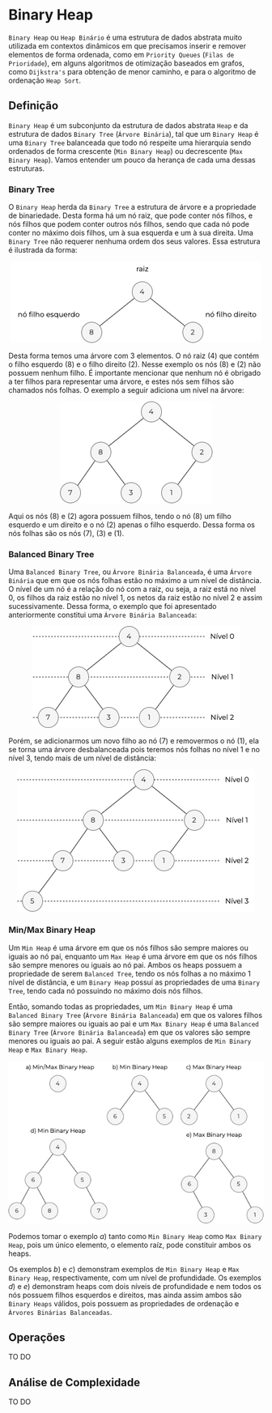 # Binary Heap
`Binary Heap` ou `Heap Binário` é uma estrutura de dados abstrata muito utilizada em contextos dinâmicos em que precisamos inserir e remover elementos de forma ordenada, como em `Priority Queues` (`Filas de Prioridade`), em alguns algoritmos de otimização baseados em grafos, como `Dijkstra's` para obtenção de menor caminho, e para o algoritmo de ordenação `Heap Sort`.

## Definição
`Binary Heap` é um subconjunto da estrutura de dados abstrata `Heap` e da estrutura de dados `Binary Tree` (`Árvore Binária`), tal que um `Binary Heap` é uma `Binary Tree` balanceada que todo nó respeite uma hierarquia sendo ordenados de forma crescente (`Min Binary Heap`) ou decrescente (`Max Binary Heap`). Vamos entender um pouco da herança de cada uma dessas estruturas.

### Binary Tree
O `Binary Heap` herda da `Binary Tree` a estrutura de árvore e a propriedade de binariedade. Desta forma há um nó raiz, que pode conter nós filhos, e nós filhos que podem conter outros nós filhos, sendo que cada nó pode conter no máximo dois filhos, um à sua esquerda e um à sua direita. Uma `Binary Tree` não requerer nenhuma ordem dos seus valores. Essa estrutura é ilustrada da forma:

<span align="center">

![Árvore Binária completa de 1 nível](assets/binary-tree-lv-1.png)

</span>

Desta forma temos uma árvore com 3 elementos. O nó raiz (4) que contém o filho esquerdo (8) e o filho direito (2). Nesse exemplo os nós (8) e (2) não possuem nenhum filho. É importante mencionar que nenhum nó é obrigado a ter filhos para representar uma árvore, e estes nós sem filhos são chamados nós folhas.  O exemplo a seguir adiciona um nível na árvore:

<span align="center">

![Árvore Binária inncompleta de 2 níveis](assets/binary-tree-incomple-lv-2-.png)

</span>

Aqui os nós (8) e (2) agora possuem filhos, tendo o nó (8) um filho esquerdo e um direito e o nó (2) apenas o filho esquerdo. Dessa forma os nós folhas são os nós (7), (3) e (1).

### Balanced Binary Tree
Uma `Balanced Binary Tree`, ou `Árvore Binária Balanceada`, é uma `Árvore Binária` que em que os nós folhas estão no máximo a um nível de distância. O nível de um nó é a relação do nó com a raiz, ou seja, a raiz está no nível 0, os filhos da raiz estão no nível 1, os netos da raiz estão no nível 2 e assim sucessivamente. Dessa forma, o exemplo que foi apresentado anteriormente constitui uma `Árvore Binária Balanceada`:

<span align="center">

![Árvore Binária incompleta de 2 níveis com níveis indicados](assets/binary-tree-incomple-lv-2-levels-label.png)

</span>

Porém, se adicionarmos um novo filho ao nó (7) e removermos o nó (1), ela se torna uma árvore desbalanceada pois teremos nós folhas no nível 1 e no nível 3, tendo mais de um nível de distância:

<span align="center">

![Árvore Binária incompleta desbalanceada com 3 níveis com níveis indicados](assets/binary-tree-unbalanced-lvl-3.png)

</span>

### Min/Max Binary Heap
Um `Min Heap` é uma árvore em que os nós filhos são sempre maiores ou iguais ao nó pai, enquanto um `Max Heap` é uma árvore em que os nós filhos são sempre menores ou iguais ao nó pai. Ambos os heaps possuem a propriedade de serem `Balanced Tree`, tendo os nós folhas a no máximo 1 nível de distância, e um `Binary Heap` possuí as propriedades de uma `Binary Tree`, tendo cada nó possuindo no máximo dois nós filhos.

Então, somando todas as propriedades, um `Min Binary Heap` é uma `Balanced Binary Tree` (`Árvore Binária Balanceada`) em que os valores filhos são sempre maiores ou iguais ao pai e um `Max Binary Heap` é uma `Balanced Binary Tree` (`Árvore Binária Balanceada`) em que os valores são sempre menores ou iguais ao pai. A seguir estão alguns exemplos de `Min Binary Heap` e `Max Binary Heap`.

<span align="center">

![Árvore Binária incompleta desbalanceada com 3 níveis com níveis indicados](assets/binary-heaps-examples.png)

</span>

Podemos tomar o exemplo _a_) tanto como `Min Binary Heap` como `Max Binary Heap`, pois um único elemento, o elemento raíz, pode constituir ambos os heaps.

Os exemplos _b_) e _c_) demonstram exemplos de `Min Binary Heap` e `Max Binary Heap`, respectivamente, com um nível de profundidade. Os exemplos _d_) e _e_) demonstram heaps com dois níveis de profundidade e nem todos os nós possuem filhos esquerdos e direitos, mas ainda assim ambos são `Binary Heaps` válidos, pois possuem as propriedades de ordenação e `Àrvores Binárias Balanceadas`.

## Operações
TO DO

## Análise de Complexidade
TO DO